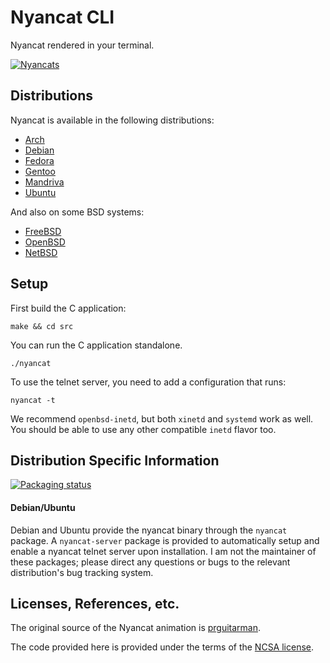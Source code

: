 # Nyancat CLI

Nyancat rendered in your terminal.

[![Nyancats](http://nyancat.dakko.us/nyancat.png)](http://nyancat.dakko.us/nyancat.png)

## Distributions

Nyancat is available in the following distributions:

- [Arch](https://www.archlinux.org/packages/?q=nyancat)
- [Debian](http://packages.qa.debian.org/n/nyancat.html)
- [Fedora](https://src.fedoraproject.org/rpms/nyancat)
- [Gentoo](http://packages.gentoo.org/package/games-misc/nyancat)
- [Mandriva](http://sophie.zarb.org/rpms/928724d4aea0efdbdeda1c80cb59a7d3)
- [Ubuntu](https://launchpad.net/ubuntu/+source/nyancat)

And also on some BSD systems:

- [FreeBSD](http://www.freshports.org/net/nyancat/)
- [OpenBSD](http://openports.se/misc/nyancat)
- [NetBSD](http://pkgsrc.se/misc/nyancat)

## Setup

First build the C application:

    make && cd src

You can run the C application standalone.

    ./nyancat

To use the telnet server, you need to add a configuration that runs:

    nyancat -t

We recommend `openbsd-inetd`, but both `xinetd` and `systemd` work as well. You
should be able to use any other compatible `inetd` flavor too.

## Distribution Specific Information

[![Packaging status](https://repology.org/badge/tiny-repos/nyancat.svg)](https://repology.org/project/nyancat/versions)

#### Debian/Ubuntu

Debian and Ubuntu provide the nyancat binary through the `nyancat` package. A
`nyancat-server` package is provided to automatically setup and enable a nyancat
telnet server upon installation. I am not the maintainer of these packages;
please direct any questions or bugs to the relevant distribution's bug tracking
system.

## Licenses, References, etc.

The original source of the Nyancat animation is
[prguitarman](http://www.prguitarman.com/index.php?id=348).

The code provided here is provided under the terms of the
[NCSA license](http://en.wikipedia.org/wiki/University_of_Illinois/NCSA_Open_Source_License).

